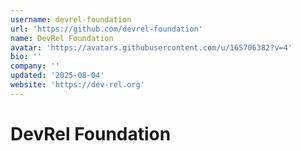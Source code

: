 ```yaml
---
username: devrel-foundation
url: 'https://github.com/devrel-foundation'
name: DevRel Foundation
avatar: 'https://avatars.githubusercontent.com/u/165706382?v=4'
bio: ''
company: ''
updated: '2025-08-04'
website: 'https://dev-rel.org'
---
```


# DevRel Foundation


